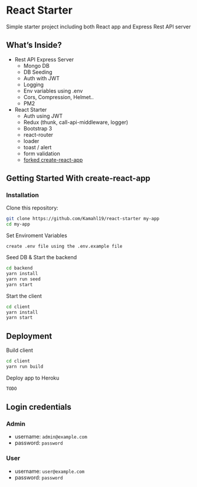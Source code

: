 # React Starter

Simple starter project including both React app and Express Rest API server

## What’s Inside?

* Rest API Express Server
    * Mongo DB
    * DB Seeding
    * Auth with JWT
    * Logging
    * Env variables using .env
    * Cors, Compression, Helmet..
    * PM2
* React Starter
    * Auth using JWT
    * Redux (thunk, call-api-middleware, logger)
    * Bootstrap 3
    * react-router
    * loader
    * toast / alert
    * form validation
    * [forked create-react-app](https://github.com/Kamahl19/create-react-app/tree/kamahl19-customizations/packages/react-scripts)

## Getting Started With create-react-app

### Installation

Clone this repository:

```sh
git clone https://github.com/Kamahl19/react-starter my-app
cd my-app
```

Set Enviroment Variables
```
create .env file using the .env.example file
```

Seed DB & Start the backend

```sh
cd backend
yarn install
yarn run seed
yarn start
```

Start the client

```sh
cd client
yarn install
yarn start
```

## Deployment

Build client
```sh
cd client
yarn run build
```

Deploy app to Heroku
```sh
TODO
```

## Login credentials

### Admin

* username: `admin@example.com`
* password: `password`

### User

* username: `user@example.com`
* password: `password`
